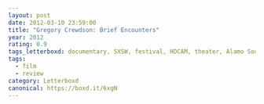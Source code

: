 ```yaml
---
layout: post 
date: 2012-03-10 23:59:00
title: "Gregory Crewdson: Brief Encounters"
year: 2012
rating: 0.9
tags_letterboxd: documentary, SXSW, festival, HDCAM, theater, Alamo South Lamar, Austin, world premiere, premiere
tags:
  - film
  - review
category: Letterboxd
canonical: https://boxd.it/6xgN
---
```

